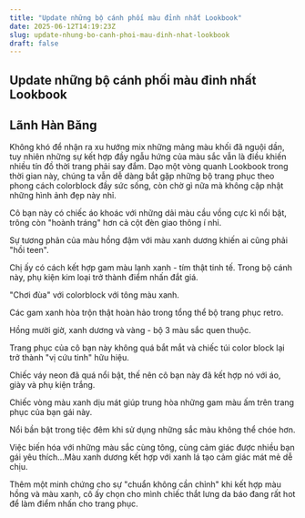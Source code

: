 ```yaml
---
title: "Update những bộ cánh phối màu đỉnh nhất Lookbook"
date: 2025-06-12T14:19:23Z
slug: update-nhung-bo-canh-phoi-mau-dinh-nhat-lookbook
draft: false
---
```


## Update những bộ cánh phối màu đỉnh nhất Lookbook

## Lãnh Hàn Băng

Không khó để nhận ra xu hướng mix những mảng màu khối đã nguội dần, tuy nhiên những sự kết hợp đầy ngẫu hứng của màu sắc vẫn là điều khiến nhiều tín đồ thời trang phải say đắm. Dạo một vòng quanh Lookbook trong thời gian này, chúng ta vẫn dễ dàng bắt gặp những bộ trang phục theo phong cách colorblock đầy sức sống, còn chờ gì nữa mà không cập nhật những hình ảnh đẹp này nhỉ.

Cô bạn này có chiếc áo khoác với những dải màu cầu vồng cực kì nổi bật, trông còn "hoành tráng" hơn cả cột đèn giao thông í nhỉ.

Sự tương phản của màu hồng đậm với màu xanh dương khiến ai cũng phải "hồi teen".

Chị ấy có cách kết hợp gam màu lạnh xanh - tím thật tinh tế. Trong bộ cánh này, phụ kiện kim loại trở thành điểm nhấn đắt giá.

"Chơi đùa" với colorblock với tông màu xanh.

Các gam xanh hòa trộn thật hoàn hảo trong tổng thể bộ trang phục retro.

Hồng mười giờ, xanh dương và vàng - bộ 3 màu sắc quen thuộc.

Trang phục của cô bạn này không quá bắt mắt và chiếc túi color block lại trở thành "vị cứu tinh" hữu hiệu.

Chiếc váy neon đã quá nổi bật, thế nên cô bạn này đã kết hợp nó với áo, giày và phụ kiện trắng.

Chiếc vòng màu xanh dịu mát giúp trung hòa những gam màu ấm trên trang phục của bạn gái này.

Nổi bần bật trong tiệc đêm khi sử dụng những sắc màu không thể chóe hơn.

Việc biến hóa với những màu sắc cùng tông, cùng cảm giác được nhiều bạn gái yêu thích...Màu xanh dương kết hợp với xanh lá tạo cảm giác mát mẻ dễ chịu.

Thêm một minh chứng cho sự "chuẩn không cần chỉnh" khi kết hợp màu hồng và màu xanh, cô ấy chọn cho mình chiếc thắt lưng da báo đang rất hot để làm điểm nhấn cho trang phục.